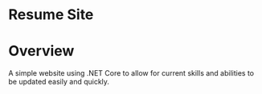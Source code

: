 Resume Site
========
Overview
========
A simple website using .NET Core to allow for current skills and abilities to
be updated easily and quickly.